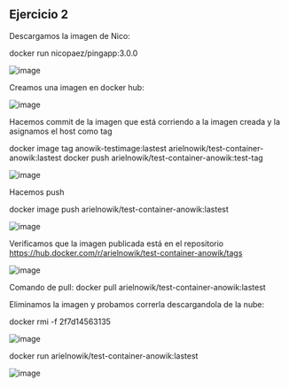 ## Ejercicio 2

Descargamos la imagen de Nico:

docker run nicopaez/pingapp:3.0.0

![image](https://user-images.githubusercontent.com/79852716/201534973-eb7c6ab4-5d49-491e-af22-65ad58b5dbb2.png)

Creamos una imagen en docker hub:

![image](https://user-images.githubusercontent.com/79852716/201534966-9c83410b-3209-4c9d-b8b0-7f30bb45a80a.png)

Hacemos commit de la imagen que está corriendo a la imagen creada y la asignamos el host como tag

docker image tag anowik-testimage:lastest arielnowik/test-container-anowik:lastest
docker push arielnowik/test-container-anowik:test-tag

![image](https://user-images.githubusercontent.com/79852716/201534983-e826c8b1-a843-456e-b2b3-215dc15166b3.png)

Hacemos push

docker image push arielnowik/test-container-anowik:lastest

![image](https://user-images.githubusercontent.com/79852716/201534987-c7ab1222-ac6d-4c37-bd2c-35b789ff99b7.png)

Verificamos que la imagen publicada está en el repositorio
https://hub.docker.com/r/arielnowik/test-container-anowik/tags

![image](https://user-images.githubusercontent.com/79852716/201534991-a0fb8fe5-b108-425d-a0e8-68102f56196d.png)

Comando de pull: docker pull arielnowik/test-container-anowik:lastest

Eliminamos la imagen y probamos correrla descargandola de la nube:

docker rmi -f 2f7d14563135

![image](https://user-images.githubusercontent.com/79852716/201534998-cc5afa8a-7e75-4ee8-8e55-2c2059f9c80b.png)

docker run arielnowik/test-container-anowik:lastest

![image](https://user-images.githubusercontent.com/79852716/201535002-a4d109a3-beef-4962-ba5a-810a7596e55a.png)


